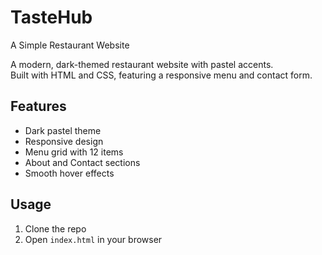 # TasteHub
A Simple Restaurant Website

A modern, dark-themed restaurant website with pastel accents.  
Built with HTML and CSS, featuring a responsive menu and contact form.

## Features
- Dark pastel theme
- Responsive design
- Menu grid with 12 items
- About and Contact sections
- Smooth hover effects

## Usage
1. Clone the repo
2. Open `index.html` in your browser
